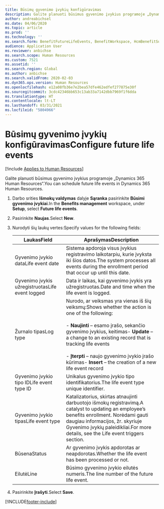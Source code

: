 ```yaml
---
title: Būsimų gyvenimo įvykių konfigūravimas
description: Galite planuoti būsimus gyvenimo įvykius programoje „Dynamics 365 Human Resources“.
author: andreabichsel
ms.date: 04/06/2020
ms.topic: article
ms.prod: ''
ms.technology: ''
ms.search.form: BenefitFutureLifeEvents, BenefitWorkspace, HcmBenefitSummaryPart
audience: Application User
ms.reviewer: anbichse
ms.search.scope: Human Resources
ms.custom: 7521
ms.assetid: ''
ms.search.region: Global
ms.author: anbichse
ms.search.validFrom: 2020-02-03
ms.dyn365.ops.version: Human Resources
ms.openlocfilehash: e12a08fb36e7e2bea57dfe462edfef277875e30f
ms.sourcegitcommit: 3cdc42346bb653c13ab33a7142dbb7969f1f6dda
ms.translationtype: HT
ms.contentlocale: lt-LT
ms.lasthandoff: 03/31/2021
ms.locfileid: "5804966"
---
```

# <a name="configure-future-life-events"></a><span data-ttu-id="c5a6a-103">Būsimų gyvenimo įvykių konfigūravimas</span><span class="sxs-lookup"><span data-stu-id="c5a6a-103">Configure future life events</span></span>

[!include [Applies to Human Resources](../includes/applies-to-hr.md)]

<span data-ttu-id="c5a6a-104">Galite planuoti būsimus gyvenimo įvykius programoje „Dynamics 365 Human Resources“.</span><span class="sxs-lookup"><span data-stu-id="c5a6a-104">You can schedule future life events in Dynamics 365 Human Resources.</span></span>

1. <span data-ttu-id="c5a6a-105">Darbo srities **Išmokų valdymas** dalyje **Sąranka** pasirinkite **Būsimi gyvenimo įvykiai**.</span><span class="sxs-lookup"><span data-stu-id="c5a6a-105">In the **Benefits management** workspace, under **Setup**, select **Future life events**.</span></span>

2. <span data-ttu-id="c5a6a-106">Pasirinkite **Naujas**.</span><span class="sxs-lookup"><span data-stu-id="c5a6a-106">Select **New**.</span></span>

3. <span data-ttu-id="c5a6a-107">Nurodyti šių laukų vertes:</span><span class="sxs-lookup"><span data-stu-id="c5a6a-107">Specify values for the following fields:</span></span>

   | <span data-ttu-id="c5a6a-108">Laukas</span><span class="sxs-lookup"><span data-stu-id="c5a6a-108">Field</span></span> | <span data-ttu-id="c5a6a-109">Aprašymas</span><span class="sxs-lookup"><span data-stu-id="c5a6a-109">Description</span></span> |
   | --- | --- |
   | <span data-ttu-id="c5a6a-110">Gyvenimo įvykio data</span><span class="sxs-lookup"><span data-stu-id="c5a6a-110">Life event date</span></span> | <span data-ttu-id="c5a6a-111">Sistema apdoroja visus įvykius registravimo laikotarpiu, kurie įvyksta iki šios datos.</span><span class="sxs-lookup"><span data-stu-id="c5a6a-111">The system processes all events during the enrollment period that occur up until this date.</span></span> |
   | <span data-ttu-id="c5a6a-112">Gyvenimo įvykis užregistruotas</span><span class="sxs-lookup"><span data-stu-id="c5a6a-112">Life event logged</span></span> | <span data-ttu-id="c5a6a-113">Data ir laikas, kai gyvenimo įvykis yra užregistruotas.</span><span class="sxs-lookup"><span data-stu-id="c5a6a-113">Date and time when the life event is logged.</span></span> |
   | <span data-ttu-id="c5a6a-114">Žurnalo tipas</span><span class="sxs-lookup"><span data-stu-id="c5a6a-114">Log type</span></span> | <span data-ttu-id="c5a6a-115">Nurodo, ar veiksmas yra vienas iš šių veiksmų:</span><span class="sxs-lookup"><span data-stu-id="c5a6a-115">Shows whether the action is one of the following:</span></span></br></br><span data-ttu-id="c5a6a-116">- **Naujinti** – esamo įrašo, sekančio gyvenimo įvykius, keitimas</span><span class="sxs-lookup"><span data-stu-id="c5a6a-116">- **Update** – a change to an existing record that is tracking life events</span></span></br></br><span data-ttu-id="c5a6a-117">- **Įterpti** – naujo gyvenimo įvykio įrašo kūrimas</span><span class="sxs-lookup"><span data-stu-id="c5a6a-117">- **Insert** – the creation of a new life event record</span></span> |
   | <span data-ttu-id="c5a6a-118">Gyvenimo įvykio tipo ID</span><span class="sxs-lookup"><span data-stu-id="c5a6a-118">Life event type ID</span></span> | <span data-ttu-id="c5a6a-119">Unikalus gyvenimo įvykio tipo identifikatorius.</span><span class="sxs-lookup"><span data-stu-id="c5a6a-119">The life event type unique identifier.</span></span> |
   | <span data-ttu-id="c5a6a-120">Gyvenimo įvykio tipas</span><span class="sxs-lookup"><span data-stu-id="c5a6a-120">Life event type</span></span> | <span data-ttu-id="c5a6a-121">Katalizatorius, skirtas atnaujinti darbuotojo išmokų registravimą.</span><span class="sxs-lookup"><span data-stu-id="c5a6a-121">A catalyst to updating an employee’s benefits enrollment.</span></span> <span data-ttu-id="c5a6a-122">Norėdami gauti daugiau informacijos, žr. skyriuje Gyvenimo įvykių paleidikliai.</span><span class="sxs-lookup"><span data-stu-id="c5a6a-122">For more details, see the Life event triggers section.</span></span> |
   | <span data-ttu-id="c5a6a-123">Būsena</span><span class="sxs-lookup"><span data-stu-id="c5a6a-123">Status</span></span> | <span data-ttu-id="c5a6a-124">Ar gyvenimo įvykis apdorotas ar neapdorotas.</span><span class="sxs-lookup"><span data-stu-id="c5a6a-124">Whether the life event has been processed or not.</span></span> |
   | <span data-ttu-id="c5a6a-125">Eilutė</span><span class="sxs-lookup"><span data-stu-id="c5a6a-125">Line</span></span> | <span data-ttu-id="c5a6a-126">Būsimo gyvenimo įvykio eilutės numeris.</span><span class="sxs-lookup"><span data-stu-id="c5a6a-126">The line number of the future life event.</span></span> |

4. <span data-ttu-id="c5a6a-127">Pasirinkite **Įrašyti**.</span><span class="sxs-lookup"><span data-stu-id="c5a6a-127">Select **Save**.</span></span> 


[!INCLUDE[footer-include](../includes/footer-banner.md)]